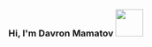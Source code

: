 ### Hi, I'm Davron Mamatov <img src="https://media.giphy.com/media/hvRJCFzcasrR4ie7z/giphy.gif" width="50px"/>
